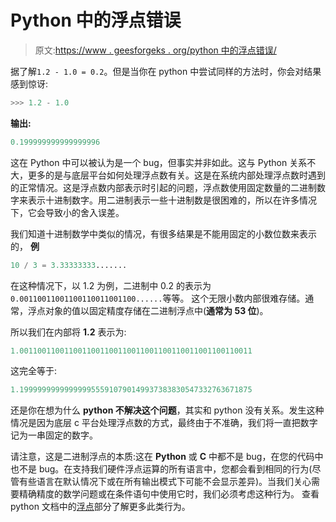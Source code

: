 # Python 中的浮点错误

> 原文:[https://www . geesforgeks . org/python 中的浮点错误/](https://www.geeksforgeeks.org/floating-point-error-in-python/)

据了解`1.2 - 1.0 = 0.2`。但是当你在 python 中尝试同样的方法时，你会对结果感到惊讶:

```py
>>> 1.2 - 1.0

```

**输出:**

```py
0.199999999999999996
```

这在 Python 中可以被认为是一个 bug，但事实并非如此。这与 Python 关系不大，更多的是与底层平台如何处理浮点数有关。这是在系统内部处理浮点数时遇到的正常情况。这是浮点数内部表示时引起的问题，浮点数使用固定数量的二进制数字来表示十进制数字。用二进制表示一些十进制数是很困难的，所以在许多情况下，它会导致小的舍入误差。

我们知道十进制数学中类似的情况，有很多结果是不能用固定的小数位数来表示的，
**例**

```py
10 / 3 = 3.33333333.......
```

在这种情况下，以 1.2 为例，二进制中 0.2 的表示为 `0.00110011001100110011001100......`等等。
这个无限小数内部很难存储。通常，浮点对象的值以固定精度存储在二进制浮点中(**通常为 53 位**)。

所以我们在内部将 **1.2** 表示为:

```py
1.0011001100110011001100110011001100110011001100110011  
```

这完全等于:

```py
1.1999999999999999555910790149937383830547332763671875
```

还是你在想为什么 **python 不解决这个问题**，其实和 python 没有关系。发生这种情况是因为底层 c 平台处理浮点数的方式，最终由于不准确，我们将一直把数字记为一串固定的数字。

请注意，这是二进制浮点的本质:这在 **Python** 或 **C** 中都不是 bug，在您的代码中也不是 bug。在支持我们硬件浮点运算的所有语言中，您都会看到相同的行为(尽管有些语言在默认情况下或在所有输出模式下可能不会显示差异)。当我们关心需要精确精度的数学问题或在条件语句中使用它时，我们必须考虑这种行为。
查看 python 文档中的[浮点](https://docs.python.org/3/tutorial/floatingpoint.html#tut-fp-issues)部分了解更多此类行为。